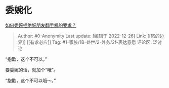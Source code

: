 # 委婉化
[如何委婉拒绝好朋友翻手机的要求？](https://www.zhihu.com/question/41033195/answer/2816457653)

> Author: #0-Anonymity
> Last update: [编辑于 2022-12-26]
> Link: [[怒的边界]] [[有求必应]]
> Tag: #1-家族/1B-处世/2-外务/2f-表达意愿 
> 评论区:
> 泛讨论:

“抱歉，这个不可以。”

要委婉的话，就加个“哦”。

“抱歉，这个不可以哦～。”
